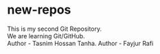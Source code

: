 # new-repos
This is my second Git Repository.
<br>
We are learning Git/GitHub.
<br>
Author - Tasnim Hossan Tanha.
Author - Fayjur Rafi
